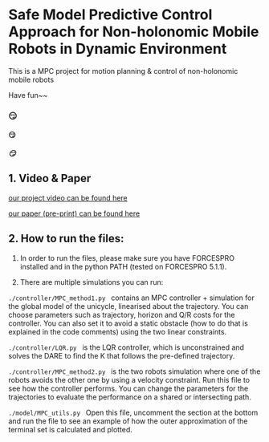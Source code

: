 # Safe Model Predictive Control Approach for Non-holonomic Mobile Robots in Dynamic Environment

This is a MPC project for motion planning & control of non-holonomic mobile robots

Have fun~~

### :smirk:  
#### :smirk:
##### :smirk:

## 1. Video & Paper

[our project video can be found here](https://www.youtube.com/watch?v=nYDxWkKvzZ8)

[our paper (pre-print) can be found here](https://www.researchgate.net/publication/359879273_Safe_Model_Predictive_Control_Approach_for_Non-holonomic_Mobile_Robots)

## 2. How to run the files:

1. In order to run the files, please make sure you have FORCESPRO installed and in the python PATH (tested on FORCESPRO 5.1.1).

2. There are multiple simulations you can run:

```./controller/MPC_method1.py ``` contains an MPC controller + simulation for the global model of the unicycle, linearised about the trajectory. You can choose parameters such as trajectory, horizon and Q/R costs for the controller. You can also set it to avoid a static obstacle (how to do that is explained in the code comments) using the two linear constraints.

```./controller/LQR.py ``` is the LQR controller, which is unconstrained and solves the DARE to find the K that follows the pre-defined trajectory.

```./controller/MPC_method2.py ``` is the two robots simulation where one of the robots avoids the other one by using a velocity constraint. Run this file to see how the controller performs. You can change the parameters for the trajectories to evaluate the performance on a shared or intersecting path.

```./model/MPC_utils.py ``` Open this file, uncomment the section at the bottom and run the file to see an example of how the outer approximation of the terminal set is calculated and plotted.
